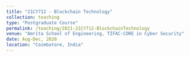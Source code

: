 ```yaml
---
title: "21CY712 - Blockchain Technology"
collection: teaching
type: "Postgraduate Course"
permalink: /teaching/2021-21CY712-BlockchainTechnology
venue: "Amrita School of Engineering, TIFAC-CORE in Cyber Security"
date: Aug-Dec, 2020
location: "Coimbatore, India"
---
```

